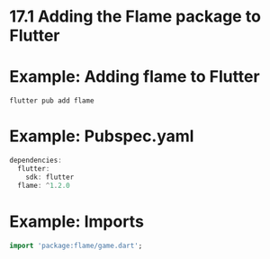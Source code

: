 # 17.1 Adding the Flame package to Flutter


# Example: Adding flame to Flutter

```console
flutter pub add flame

```

# Example: Pubspec.yaml

```dart
dependencies:
  flutter:
    sdk: flutter
  flame: ^1.2.0

```

# Example: Imports

```dart
import 'package:flame/game.dart';

```


